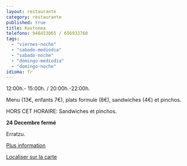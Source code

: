 ```yaml
---
layout: restaurante
category: restaurante
published: true
title: Kastonea
telefono: 948453065 / 656933760
tags: 
  - "viernes-noche"
  - "sabado-mediodia"
  - "sabado-noche"
  - "domingo-mediodia"
  - "domingo-noche"
idioma: fr
---
```


12:00h.- 15:00h. / 20:00h.-22:00h.

Menu (13€, enfants 7€), plats formule (8€), sandwiches (4€) et pinchos.

HORS CET HORAIRE: Sandwiches et pinchos.

**24 Decembre fermé**

Erratzu.

[Plus information](http://www.consorciobertiz.org/consorcio/dondecomer/restaurantes/erratzu-es-0-181/restaurante-kastonea.html)

[Localiser sur la carte](https://maps.google.es/maps?q=restaurante+kastonea+erratzu&hl=es&ll=43.181491,-1.455774&spn=0.010186,0.01929&sll=43.357722,-1.413884&sspn=0.081252,0.154324&t=h&hq=restaurante+kastonea&hnear=Erratzu,+Navarra&z=16&iwloc=A "Restaurant Kastonea")